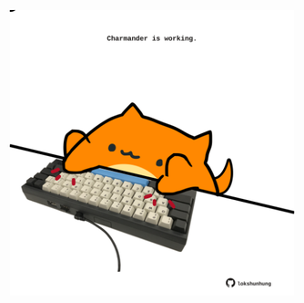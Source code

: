 <!-- built at 13/08/2025, 04:06:28 UTC -->
<p align="center">
  <img width="500" height="500" src="./ReadmeImage.svg">
</p>
